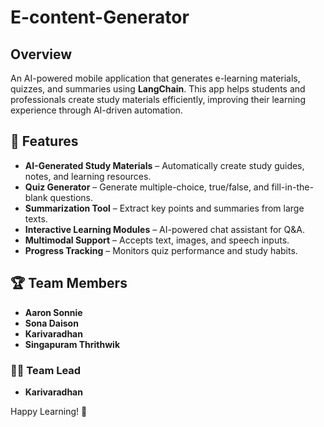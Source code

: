# E-content-Generator

## Overview
An AI-powered mobile application that generates e-learning materials, quizzes, and summaries using **LangChain**. This app helps students and professionals create study materials efficiently, improving their learning experience through AI-driven automation.

## 🚀 Features
- **AI-Generated Study Materials** – Automatically create study guides, notes, and learning resources.
- **Quiz Generator** – Generate multiple-choice, true/false, and fill-in-the-blank questions.
- **Summarization Tool** – Extract key points and summaries from large texts.
- **Interactive Learning Modules** – AI-powered chat assistant for Q&A.
- **Multimodal Support** – Accepts text, images, and speech inputs.
- **Progress Tracking** – Monitors quiz performance and study habits.

## 🏆 Team Members
- **Aaron Sonnie**
- **Sona Daison**
- **Karivaradhan**
- **Singapuram Thrithwik**

### 👨‍💻 Team Lead
- **Karivaradhan**

Happy Learning! 🚀
